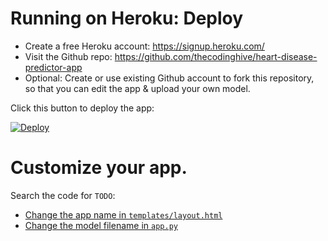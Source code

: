 # Running on Heroku: Deploy

* Create a free Heroku account: https://signup.heroku.com/
* Visit the Github repo: https://github.com/thecodinghive/heart-disease-predictor-app
* Optional: Create or use existing Github account to fork this repository, so that you can edit the app & upload your own model.

Click this button to deploy the app:

[![Deploy](https://www.herokucdn.com/deploy/button.svg)](https://heroku.com/deploy)


# Customize your app.

Search the code for `TODO`:

* [Change the app name in `templates/layout.html`](templates/layout.html)
* [Change the model filename in `app.py`](app.py)

